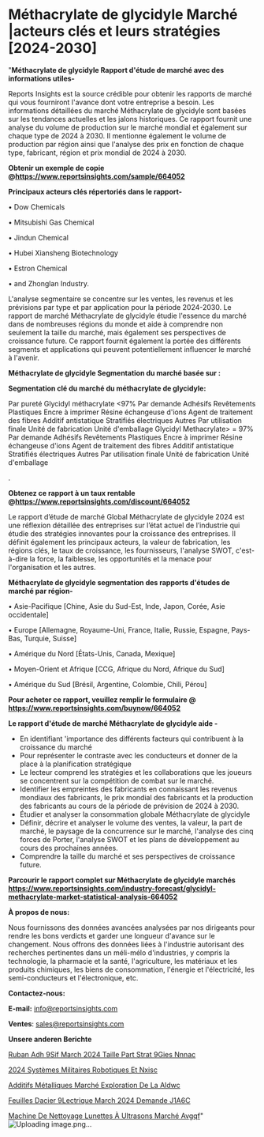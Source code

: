 # Méthacrylate de glycidyle Marché |acteurs clés et leurs stratégies [2024-2030]

"<strong>Méthacrylate de glycidyle Rapport d'étude de marché avec des informations utiles-</strong>

Reports Insights est la source crédible pour obtenir les rapports de marché qui vous fourniront l'avance dont votre entreprise a besoin. Les informations détaillées du marché Méthacrylate de glycidyle sont basées sur les tendances actuelles et les jalons historiques. Ce rapport fournit une analyse du volume de production sur le marché mondial et également sur chaque type de 2024 à 2030. Il mentionne également le volume de production par région ainsi que l'analyse des prix en fonction de chaque type, fabricant, région et prix mondial de 2024 à 2030.

<strong><b>Obtenir un exemple de copie @</b></strong><a href=https://www.reportsinsights.com/sample/664052><strong><b>https://www.reportsinsights.com/sample/664052</b></strong></a>

<b>Principaux acteurs clés répertoriés dans le rapport-</b>

<b> </b>• Dow Chemicals

• Mitsubishi Gas Chemical

• Jindun Chemical

• Hubei Xiansheng Biotechnology

• Estron Chemical

• and Zhonglan Industry.

L'analyse segmentaire se concentre sur les ventes, les revenus et les prévisions par type et par application pour la période 2024-2030. Le rapport de marché Méthacrylate de glycidyle étudie l'essence du marché dans de nombreuses régions du monde et aide à comprendre non seulement la taille du marché, mais également ses perspectives de croissance future. Ce rapport fournit également la portée des différents segments et applications qui peuvent potentiellement influencer le marché à l'avenir.

<strong>Méthacrylate de glycidyle Segmentation du marché basée sur :</strong>

<strong> Segmentation clé du marché du méthacrylate de glycidyle: </strong>

Par pureté
Glycidyl méthacrylate <97%
Par demande
Adhésifs
Revêtements
Plastiques
Encre à imprimer
Résine échangeuse d'ions
Agent de traitement des fibres
Additif antistatique
Stratifiés électriques
Autres
Par utilisation finale
Unité de fabrication
Unité d'emballage
Glycidyl Methacrylate> = 97%
Par demande
Adhésifs
Revêtements
Plastiques
Encre à imprimer
Résine échangeuse d'ions
Agent de traitement des fibres
Additif antistatique
Stratifiés électriques
Autres
Par utilisation finale
Unité de fabrication
Unité d'emballage

.

<strong><b>Obtenez ce rapport à un taux rentable @</b></strong><a href=https://www.reportsinsights.com/discount/664052><strong><b>https://www.reportsinsights.com/discount/664052</b></strong></a>

Le rapport d’étude de marché Global Méthacrylate de glycidyle 2024 est une réflexion détaillée des entreprises sur l’état actuel de l’industrie qui étudie des stratégies innovantes pour la croissance des entreprises. Il définit également les principaux acteurs, la valeur de fabrication, les régions clés, le taux de croissance, les fournisseurs, l'analyse SWOT, c'est-à-dire la force, la faiblesse, les opportunités et la menace pour l'organisation et les autres.

<strong>Méthacrylate de glycidyle segmentation des rapports d'études de marché par région-</strong>

• Asie-Pacifique [Chine, Asie du Sud-Est, Inde, Japon, Corée, Asie occidentale]

• Europe [Allemagne, Royaume-Uni, France, Italie, Russie, Espagne, Pays-Bas, Turquie, Suisse]

• Amérique du Nord [États-Unis, Canada, Mexique]

• Moyen-Orient et Afrique [CCG, Afrique du Nord, Afrique du Sud]

• Amérique du Sud [Brésil, Argentine, Colombie, Chili, Pérou]

<strong>Pour acheter ce rapport, veuillez remplir le formulaire @   <a href=https://www.reportsinsights.com/buynow/664052>https://www.reportsinsights.com/buynow/664052</a></strong>

<strong>Le rapport d'étude de marché Méthacrylate de glycidyle aide -</strong>
<ul>
  <li>En identifiant 'importance des différents facteurs qui contribuent à la croissance du marché</li>
  <li>Pour représenter le contraste avec les conducteurs et donner de la place à la planification stratégique</li>
  <li>Le lecteur comprend les stratégies et les collaborations que les joueurs se concentrent sur la compétition de combat sur le marché.</li>
  <li>Identifier les empreintes des fabricants en connaissant les revenus mondiaux des fabricants, le prix mondial des fabricants et la production des fabricants au cours de la période de prévision de 2024 à 2030.</li>
  <li>Étudier et analyser la consommation globale Méthacrylate de glycidyle</li>
  <li>Définir, décrire et analyser le volume des ventes, la valeur, la part de marché, le paysage de la concurrence sur le marché, l'analyse des cinq forces de Porter, l'analyse SWOT et les plans de développement au cours des prochaines années.</li>
  <li>Comprendre la taille du marché et ses perspectives de croissance future.</li>
</ul>

<strong>Parcourir le rapport complet sur Méthacrylate de glycidyle marchés <a href=https://www.reportsinsights.com/industry-forecast/glycidyl-methacrylate-market-statistical-analysis-664052>https://www.reportsinsights.com/industry-forecast/glycidyl-methacrylate-market-statistical-analysis-664052</a></strong>

<strong>À propos de nous:</strong>

Nous fournissons des données avancées analysées par nos dirigeants pour rendre les bons verdicts et garder une longueur d'avance sur le changement. Nous offrons des données liées à l'industrie autorisant des recherches pertinentes dans un méli-mélo d'industries, y compris la technologie, la pharmacie et la santé, l'agriculture, les matériaux et les produits chimiques, les biens de consommation, l'énergie et l'électricité, les semi-conducteurs et l'électronique, etc.

<strong>Contactez-nous:</strong>

<strong>E-mail:</strong> <a href=mailto:info@reportsinsights.com>info@reportsinsights.com</a>

<strong>Ventes</strong>: <a href=mailto:sales@reportsinsights.com>sales@reportsinsights.com</a>

<strong>Unsere anderen Berichte</strong>

<a href=https://www.linkedin.com/pulse/ruban-adh%C3%A9sif-march%C3%A9-2024-taille-part-strat%C3%A9gies-nnnac/>Ruban Adh 9Sif March 2024 Taille Part Strat 9Gies Nnnac</a>

<a href=https://www.linkedin.com/pulse/2024-systèmes-militaires-robotiques-et-nxisc/>2024 Systèmes Militaires Robotiques Et Nxisc</a>

<a href=https://www.linkedin.com/pulse/additifs-métalliques-marché-exploration-de-la-aldwc/>Additifs Métalliques Marché Exploration De La Aldwc</a>

<a href=https://www.linkedin.com/pulse/feuilles-dacier-%C3%A9lectrique-march%C3%A9-2024-demande-j1a6c/>Feuilles Dacier  9Lectrique March 2024 Demande J1A6C</a>

<a href=https://www.linkedin.com/pulse/machine-de-nettoyage-lunettes-à-ultrasons-marché-avgqf/>Machine De Nettoyage Lunettes À Ultrasons Marché Avgqf</a>"
![Uploading image.png…]()

